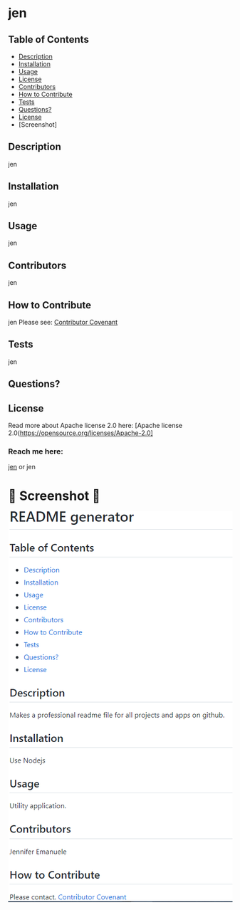 # jen
  ## Table of Contents
  * [Description](#description)
  * [Installation](#installation)
  * [Usage](#usage)
  * [License](#license)
  * [Contributors](#contributors)
  * [How to Contribute](#how-to-contribute)
  * [Tests](#tests)
  * [Questions?](#questions)
  * [License](#license)
  * [Screenshot]
  ## Description
  jen
  ## Installation
  jen
  ## Usage
  jen
  ## Contributors
  jen
  ## How to Contribute
  jen
  Please see: [Contributor Covenant](https://www.contributor-covenant.org/)
  ## Tests
  jen
  ## Questions?
  
  ## License
  Read more about Apache license 2.0 here:
  [Apache license 2.0(https://opensource.org/licenses/Apache-2.0]
  ### Reach me here:
  [jen](https://github.com/jen) 
  or jen
  #  💜 Screenshot 💜
 
  ![alt text](images/screenshot.1.PNG)
  